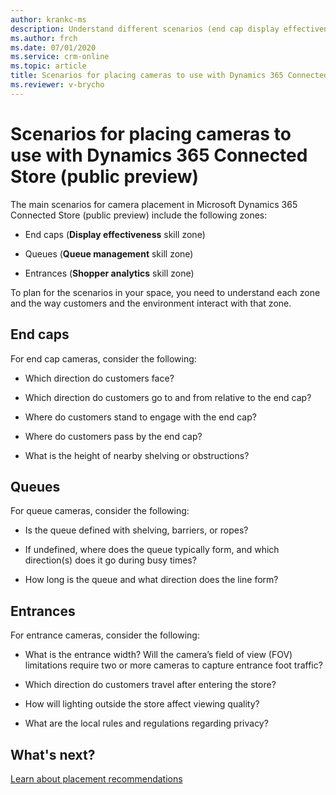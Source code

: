 ```yaml
---
author: krankc-ms
description: Understand different scenarios (end cap display effectiveness, queue management, and shopper analytics) for Dynamics 365 Connected Store (public preview)
ms.author: frch
ms.date: 07/01/2020
ms.service: crm-online
ms.topic: article
title: Scenarios for placing cameras to use with Dynamics 365 Connected Store (public preview)
ms.reviewer: v-brycho
---
```


# Scenarios for placing cameras to use with Dynamics 365 Connected Store (public preview)

The main scenarios for camera placement in Microsoft Dynamics 365 Connected Store (public preview) include the following zones:

- End caps (**Display effectiveness** skill zone)

- Queues (**Queue management** skill zone)

- Entrances (**Shopper analytics** skill zone)

To plan for the scenarios in your space, you need to understand each zone and the way customers and the environment interact with that zone.

## End caps

For end cap cameras, consider the following:

- Which direction do customers face?

- Which direction do customers go to and from relative to the end cap?

- Where do customers stand to engage with the end cap?

- Where do customers pass by the end cap?

- What is the height of nearby shelving or obstructions?

## Queues

For queue cameras, consider the following:

- Is the queue defined with shelving, barriers, or ropes? 

- If undefined, where does the queue typically form, and which direction(s) does it go during busy times?

- How long is the queue and what direction does the line form?

## Entrances

For entrance cameras, consider the following:

- What is the entrance width? Will the camera’s field of view (FOV) limitations require two or more cameras to capture entrance foot traffic?

- Which direction do customers travel after entering the store?

- How will lighting outside the store affect viewing quality?

- What are the local rules and regulations regarding privacy?

## What's next?

[Learn about placement recommendations](camera-placement-recommendations.md)


